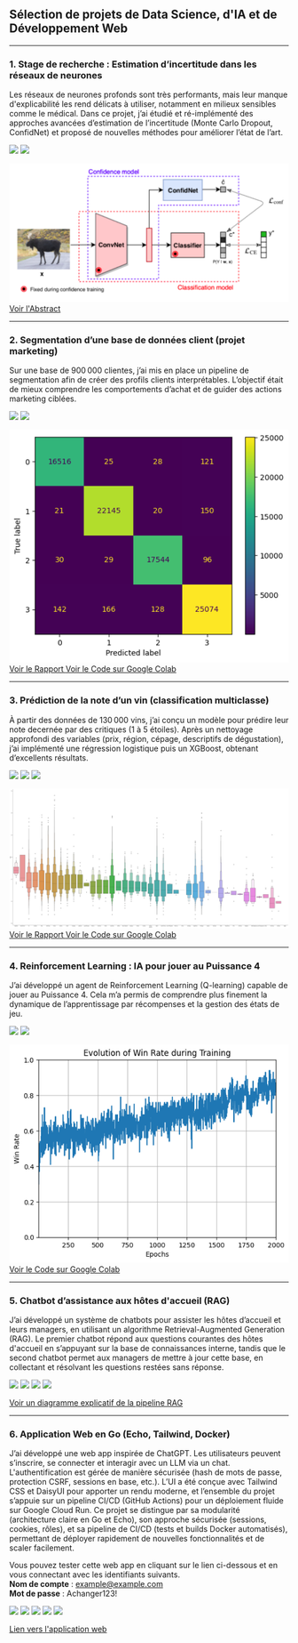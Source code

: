 ## Sélection de projets de Data Science, d'IA et de Développement Web

---

### 1. Stage de recherche : Estimation d’incertitude dans les réseaux de neurones
Les réseaux de neurones profonds sont très performants, mais leur manque d'explicabilité les rend délicats à utiliser, notamment en milieux sensibles comme le médical. Dans ce projet, j’ai étudié et ré-implémenté des approches avancées d’estimation de l’incertitude (Monte Carlo Dropout, ConfidNet) et proposé de nouvelles méthodes pour améliorer l’état de l’art.

[![](https://img.shields.io/badge/Python-white?logo=Python)](#)
[![](https://img.shields.io/badge/Tensorflow-white?logo=Tensorflow)](#)

<img src="images/ConfidNet.png" alt="Exemple de méthodes de mesure de l'incertitude : ConfidNet">

<a href="/pdf/Rapport_de_Stage.pdf" target="_blank" rel="noopener noreferrer">
  Voir l'Abstract
</a>

---

### 2. Segmentation d’une base de données client (projet marketing)
Sur une base de 900 000 clientes, j’ai mis en place un pipeline de segmentation afin de créer des profils clients interprétables. L’objectif était de mieux comprendre les comportements d’achat et de guider des actions marketing ciblées.

[![](https://img.shields.io/badge/Python-white?logo=Python)](#)
[![](https://img.shields.io/badge/Scikit_Learn-white?logo=Scikit-Learn)](#)

<img src="images/SEGBO_Heatmap.png" alt="Heatmap de la performance de l'algorithme d'affectation">

<a href="/pdf/Projet_SEGBO.pdf" target="_blank" rel="noopener noreferrer">
  Voir le Rapport
</a>

<a href="https://colab.research.google.com/drive/1B94dVjn-zX4Q8ZtYT8QObMjvjULUpKbD" target="_blank" rel="noopener noreferrer">
  Voir le Code sur Google Colab
</a>

---

### 3. Prédiction de la note d’un vin (classification multiclasse)
À partir des données de 130 000 vins, j’ai conçu un modèle pour prédire leur note decernée par des critiques (1 à 5 étoiles). Après un nettoyage approfondi des variables (prix, région, cépage, descriptifs de dégustation), j’ai implémenté une régression logistique puis un XGBoost, obtenant d’excellents résultats.

[![](https://img.shields.io/badge/Python-white?logo=Python)](#)
[![](https://img.shields.io/badge/Scikit_Learn-white?logo=Scikit-Learn)](#)
[![](https://img.shields.io/badge/XGBoost-white?logo=Xing)](#)

<img src="images/SE_Countries.png" alt="Analyse exploratoire de la relation entre notes des vins et pays producteurs">

<a href="/pdf/Projet_SDE_Victor_GUILLARD.pdf" target="_blank" rel="noopener noreferrer">
  Voir le Rapport
</a>

<a href="https://colab.research.google.com/drive/1uIB-5KZ02RgDeXS8ZM-ytIbKiyp1N5HZ#scrollTo=iNhjekzgFfok" target="_blank" rel="noopener noreferrer">
  Voir le Code sur Google Colab
</a>

---

### 4. Reinforcement Learning : IA pour jouer au Puissance 4
J’ai développé un agent de Reinforcement Learning (Q-learning) capable de jouer au Puissance 4. Cela m’a permis de comprendre plus finement la dynamique de l’apprentissage par récompenses et la gestion des états de jeu.

[![](https://img.shields.io/badge/Python-white?logo=Python)](#)
[![](https://img.shields.io/badge/RL-white?logo=Python)](#)

<img src="images/GraphRL.png" alt="Evolution du winrate de l'algorithme de Q-Learning">

<a href="https://colab.research.google.com/drive/1HZegRx9fYePS_Wf6cg2Psetrcyz1bhKy" target="_blank" rel="noopener noreferrer">
  Voir le Code sur Google Colab
</a>

---

### 5. Chatbot d’assistance aux hôtes d'accueil (RAG)
J’ai développé un système de chatbots pour assister les hôtes d’accueil et leurs managers, en utilisant un algorithme Retrieval-Augmented Generation (RAG). Le premier chatbot répond aux questions courantes des hôtes d'accueil en s’appuyant sur la base de connaissances interne, tandis que le second chatbot permet aux managers de mettre à jour cette base, en collectant et résolvant les questions restées sans réponse.

[![](https://img.shields.io/badge/Python-white?logo=Python)](#)
[![](https://img.shields.io/badge/GCP-white?logo=GoogleCloud)](#)
[![](https://img.shields.io/badge/VertexAI-white?logo=Google)](#)
[![](https://img.shields.io/badge/RAG-white)](#)

<a href="images/PipelineRAG.png" target="_blank" rel="noopener noreferrer">
  Voir un diagramme explicatif de la pipeline RAG
</a>

---

### 6. Application Web en Go (Echo, Tailwind, Docker)
J’ai développé une web app inspirée de ChatGPT. Les utilisateurs peuvent s’inscrire, se connecter et interagir avec un LLM via un chat. L'authentification est gérée de manière sécurisée (hash de mots de passe, protection CSRF, sessions en base, etc.). L’UI a été conçue avec Tailwind CSS et DaisyUI pour apporter un rendu moderne, et l’ensemble du projet s’appuie sur un pipeline CI/CD (GitHub Actions) pour un déploiement fluide sur Google Cloud Run. Ce projet se distingue par sa modularité (architecture claire en Go et Echo), son approche sécurisée (sessions, cookies, rôles), et sa pipeline de CI/CD (tests et builds Docker automatisés), permettant de déployer rapidement de nouvelles fonctionnalités et de scaler facilement.

Vous pouvez tester cette web app en cliquant sur le lien ci-dessous et en vous connectant avec les identifiants suivants. <br>
<b>Nom de compte</b> : example@example.com <br>
<b>Mot de passe</b> : Achanger123!


[![](https://img.shields.io/badge/-Go-white?logo=go)](#)
[![](https://img.shields.io/badge/-Echo-white?logo=go)](#)
[![](https://img.shields.io/badge/-Tailwind_CSS-white?logo=tailwindcss)](#)
[![](https://img.shields.io/badge/-Docker-white?logo=docker)](#)
[![](https://img.shields.io/badge/-PostgreSQL-white?logo=postgresql)](#)

<a href="https://avestaai.com" target="_blank" rel="noopener noreferrer">
  Lien vers l'application web
</a>
